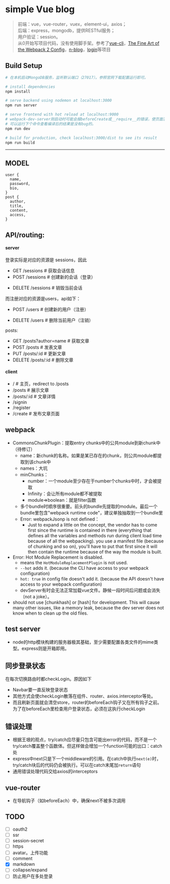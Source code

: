 # simple Vue blog

> 前端：vue，vue-router，vuex，element-ui，axios；  
> 后端：express，mongodb，提供RESTful服务；  
> 用户验证：session。  
> 从0开始写项目代码，没有使用脚手架。参考了[vue-cli](https://github.com/vuejs/vue-cli)，[The Fine Art of the Webpack 2 Config](https://blog.flennik.com/the-fine-art-of-the-webpack-2-config-dc4d19d7f172)，[n-blog](https://github.com/nswbmw/N-blog)，[login](https://github.com/Selvin11/login)等项目

## Build Setup

``` bash
# 在本机启动MongoDB服务，监听默认端口（27017）。参照官网下载配置运行即可。

# install dependencies
npm install

# serve backend using nodemon at localhost:3000
npm run server

# serve frontend with hot reload at localhost:9000
# webpack-dev-server刚启动时可能会报beforeCreate或__require__的错误，使页面渲染有些小问题。过会儿就好了。
# 可以运行下个命令查看编译后的结果是没有bug的。
npm run dev

# build for production, check localhost:3000/dist to see its result
npm run build
```
---
## MODEL
```
user {
  name,
  password,
  bio,
}
post {
  author,
  title,
  content,
  access,
}
```

## API/routing:
#### server
登录实际是对应的资源是 sessions，因此  
- GET /sessions # 获取会话信息
- POST /sessions # 创建新的会话（登录）
<!-- - PUT /sessions # 更新会话信息 -->
- DELETE /sessions # 销毁当前会话

而注册对应的资源是users，api如下：
<!-- - GET /users # 获取name用户的信息 -->
- POST /users # 创建新的用户（注册）
<!-- - PUT /users # 更新name用户的信息 -->
- DELETE /users # 删除当前用户（注销）

posts:
- GET /posts?author=name # 获取文章
- POST /posts # 发表文章
- PUT /posts/:id # 更新文章
- DELETE /posts/:id # 删除文章

#### client
- / # 主页，redirect to /posts
- /posts # 展示文章
- /posts/:id # 文章详情
- /signin
- /register
- /create # 发布文章页面


## webpack
- CommonsChunkPlugin：提取entry chunks中的公共module到新chunk中（待修订）
  - name：新chunk的名称。如果是某已存在的chunk，则公共module都提取到该chunk中
  - names：大坑
  - minChunks：
    - number：一个module至少存在于number个chunks中时，才会被提取
    - Infinity：会让所有module都不被提取
    - module=>boolean：就是filter函数
  - 多个bundle时顺序很重要。前头的bundle先提取的module。最后一个bundle里包含"webpack runtime code"，建议单独抽取到一个bundle里
  - Error: webpackJsonp is not defined：
    - Just to expand a little on the concept, the vendor has to come first since the runtime is contained in there (everything that defines all the variables and methods run during client load time because of all the webpacking). you use a manifest file (because of chunking and so on), you'll have to put that first since it will then contain the runtime because of the way the module is built.
- Error: Hot Module Replacement is disabled.
  - means the `HotModuleReplacementPlugin` is not used.
  - `--hot` adds it. (because the CLI have access to your webpack configuration)
  - `hot: true` in config file doesn't add it. (because the API doesn't have access to your webpack configuration)
  - devServer有时会无法正常加载vue文件。静候一段时间后问题或会消失（not a joke）。
- should not use [chunkhash] or [hash] for development. This will cause many other issues, like a memory leak, because the dev server does not know when to clean up the old files.


## test server
- node的http模块构建的服务器极其基础，至少需要配置各类文件的mime类型。express则是开箱即用。


## 同步登录状态
在每次切换路由时都checkLogin。原因如下
- Navbar要一直反映登录状态
- 其他方式会使checkLogin散落在组件、router、axios.interceptor等处。
- 而且刷新页面就会清空store，router的beforeEach钩子又在所有钩子之前。为了在beforeEach里检查用户登录状态，必须在这执行checkLogin


## 错误处理
- 根据王垠的观点，try/catch应尽量只包含可能出error的代码，而不是一个try/catch覆盖整个函数体。但这样做会增加一个function可能的出口：catch处
- express中next只是下一个middleware的引用。在catch中执行`next(e)`时，try/catch块后的代码仍会被执行。可以在catch末尾加`return`语句
- 通用错误处理代码交给axios的interceptors


## vue-router
- 在导航钩子（如beforeEach）中，确保next不被多次调用


## TODO
- [ ] oauth2
- [ ] ssr
- [ ] session-secret
- [ ] https
- [ ] avatar。上传功能
- [ ] comment
- [x] markdown
- [ ] collapse/expand
- [ ] 防止用户在多处登录
